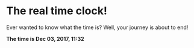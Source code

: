 # The real time clock!

Ever wanted to know what the time is? Well, your journey is about to end!

**The time is Dec 03, 2017, 11:32**